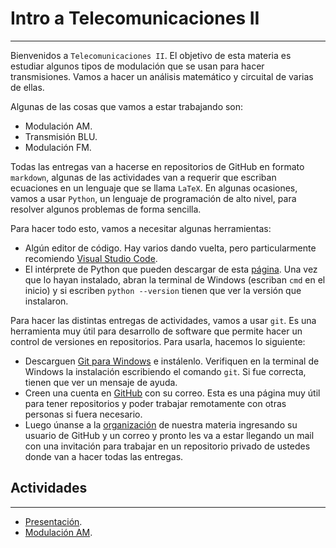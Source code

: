 # Intro a Telecomunicaciones II
---
Bienvenidos a `Telecomunicaciones II`. El objetivo de esta materia es estudiar algunos tipos de modulación que se usan para hacer transmisiones. Vamos a hacer un análisis matemático y circuital de varias de ellas.

Algunas de las cosas que vamos a estar trabajando son:

- Modulación AM.
- Transmisión BLU.
- Modulación FM.

Todas las entregas van a hacerse en repositorios de GitHub en formato `markdown`, algunas de las actividades van a requerir que escriban ecuaciones en un lenguaje que se llama `LaTeX`. En algunas ocasiones, vamos a usar `Python`, un lenguaje de programación de alto nivel, para resolver algunos problemas de forma sencilla.

Para hacer todo esto, vamos a necesitar algunas herramientas:

- Algún editor de código. Hay varios dando vuelta, pero particularmente recomiendo [Visual Studio Code](https://code.visualstudio.com/).
- El intérprete de Python que pueden descargar de esta [página](https://www.python.org/). Una vez que lo hayan instalado, abran la terminal de Windows (escriban `cmd` en el inicio) y si escriben `python --version` tienen que ver la versión que instalaron.

Para hacer las distintas entregas de actividades, vamos a usar `git`. Es una herramienta muy útil para desarrollo de software que permite hacer un control de versiones en repositorios. Para usarla, hacemos lo siguiente:

- Descarguen [Git para Windows](https://git-scm.com/download/win) e instálenlo. Verifiquen en la terminal de Windows la instalación escribiendo el comando `git`. Si fue correcta, tienen que ver un mensaje de ayuda.
- Creen una cuenta en [GitHub](https://github.com/) con su correo. Esta es una página muy útil para tener repositorios y poder trabajar remotamente con otras personas si fuera necesario.  
- Luego únanse a la [organización](https://docs.google.com/forms/d/e/1FAIpQLSe2m_H-AmedQ_1u3ikfkPpQdamA2jGEHe3EnPI63YXIZo1Jvw/viewform) de nuestra materia ingresando su usuario de GitHub y un correo y pronto les va a estar llegando un mail con una invitación para trabajar en un repositorio privado de ustedes donde van a hacer todas las entregas.

## Actividades
---
- [Presentación](pset0/).
- [Modulación AM](pset1/).